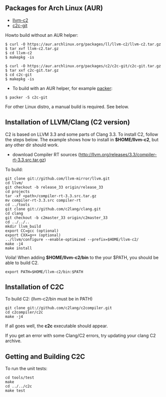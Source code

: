 
## Packages for Arch Linux (AUR)
* [llvm-c2](https://aur.archlinux.org/packages/llvm-c2/)
* [c2c-git](https://aur.archlinux.org/packages/c2c-git/)

Howto build without an AUR helper:
```
$ curl -O https://aur.archlinux.org/packages/ll/llvm-c2/llvm-c2.tar.gz
$ tar xvf llvm-c2.tar.gz
$ cd llvm-c2
$ makepkg -is

$ curl -O https://aur.archlinux.org/packages/c2/c2c-git/c2c-git.tar.gz
$ tar xxf c2c-git.tar.gz
$ cd c2c-git
$ makepkg -is
```

* To build with an AUR helper, for example [packer](https://aur.archlinux.org/packages/packer/):

```$ packer -S c2c-git```



For other Linux distro, a manual build is required. See below.

## Installation of LLVM/Clang (C2 version)
C2 is based on LLVM 3.3 and some parts of Clang 3.3.
To install C2, follow the steps below. The example shows
how to install in **$HOME/llvm-c2**, but any other dir should work.

* download Compiler RT sources (http://llvm.org/releases/3.3/compiler-rt-3.3.src.tar.gz)

To build:
```
git clone git://github.com/llvm-mirror/llvm.git
cd llvm/
git checkout -b release_33 origin/release_33
cd projects
tar -xf <path>/compiler-rt-3.3.src.tar.gz
mv compiler-rt-3.3.src compiler-rt
cd ../tools
git clone git://github.com/c2lang/clang.git
cd clang
git checkout -b c2master_33 origin/c2master_33
cd ../../..
mkdir llvm_build
export CC=gcc (optional)
export CXX=g++ (optional)
../llvm/configure --enable-optimized --prefix=$HOME/llvm-c2/
make -j4
make install
```

Voila! When adding **$HOME/llvm-c2/bin** to the your $PATH, you should be able
to build C2.
```
export PATH=$HOME/llvm-c2/bin:$PATH
```

## Installation of C2C
To build C2: (llvm-c2/bin must be in PATH)
```
git clone git://github.com/c2lang/c2compiler.git
cd c2compiler/c2c
make -j4
```
If all goes well, the **c2c** executable should appear.

If you get an error with some Clang/C2 errors, try updating your clang C2 archive.

## Getting and Building C2C
To run the unit tests:
```
cd tools/test
make
cd ../../c2c
make test
```

